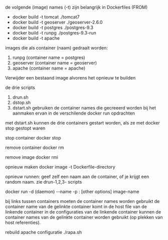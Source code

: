 de volgende (image) names (-t) zijn belangrijk in Dockerfiles (FROM) 

  * docker build -t tomcat ./tomcat7
  * docker build -t geoserver ./geoserver-2.6.0
  * docker build -t postgres ./postgres-9.3
  * docker build -t runpg ./postgres-9.3-run
  * docker build -t apache

images die als container (naam) gedraait worden: 
  1. runpg (container name = postgres)
  2. geoserver (container name = geoserver) 
  3. apache (container name = apache)

Verwijder een bestaand image alvorens het opnieuw te builden

de drie scripts 
  1. drun.sh 
  2. dstop.sh 
  3. dstart.sh 
gebruiken de container names die gecreeerd worden bij het aanmaken ervan in de verschilende docker run opdrachten

met dstart.sh kunnen de drie containers gestart worden, als ze met docker stop gestopt waren

stop container
  docker stop <container-name>

remove container
  docker rm <container-name>

remove image
  docker rmi <image-name>

opnieuw maken
  docker image -t <image-name> Dockerfile-directory

opnieuw runnen: geef zelf een naam aan de container, of je krijgt een random naam.
 zie drun-1,2,3- scripts

docker run -d (daemon) --name <container-name> -p <port>:<exposed-port-in-Dockerfile> [other options] image-name

 bij links tussen containers moeten de container names worden gebruikt
 de container name van de gelinkte container komt in de host file van de linkende container
 in de configuraties van de linkende container kunnen de container names van de gelinkte container worden gebruikt (op plekken van host referenties).

rebuild apache configuratie
  ./rapa.sh
